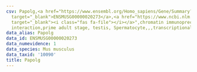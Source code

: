 ```yaml
---
csv: Papolg,<a href="https://www.ensembl.org/Homo_sapiens/Gene/Summary?db=core;g=ENSMUSG00000020273"
  target="_blank">ENSMUSG00000020273</a>,<a href="https://www.ncbi.nlm.nih.gov/pubmed/25450459"
  target="_blank"><i class="fas fa-file"></i></a>",chromatin immunoprecipitation assay,direct
  interaction,prime adult stage, testis, Spermatocyte,,,transcriptional regulation,
data_alias: Papolg
data_id: ENSMUSG00000020273
data_numevidence: 1
data_species: Mus musculus
data_taxid: '10090'
title: Papolg
---
```

